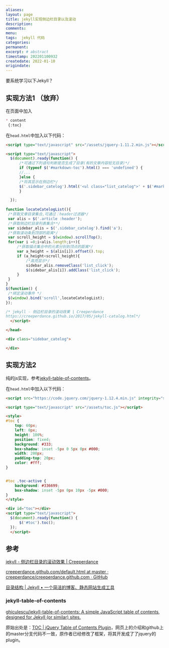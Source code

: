```yaml
---
aliases:
layout: page
title: jekyll实现侧边栏目录以及滚动
description:
comments:
menu:
tags:  jekyll 代码
categories:
permanent: 
excerpt: # abstract
timestamp: 202201100932
createdate: 2022-01-10
origindate: 
---
```


要系统学习以下Jekyll？

## 实现方法1 （放弃）
在页面中加入
```markdown
* content
 {:toc}

```

在`head.html`中加入以下代码：

```html
<script type="text/javascript" src="/assets/jquery-1.11.2.min.js"></script>

<script type="text/javascript">
  $(document).ready(function() {
      /*可通过下列语句判断是否生成了目录(有的文章内容短无目录)*/
      if (typeof $('#markdown-toc').html() === 'undefined') {
      //...	
      }else {
      /*将其显示在侧边栏*/
      $('.sidebar_catelog').html('<ul class="list_catelog">' + $('#markdown-toc').html() + '</ul>');
      }

  });
  
function locateCatelogList(){
 /*获取文章目录集合,可通过：header过滤器*/
 var alis = $('.article :header');
 /*获取侧边栏目录列表集合**/
 var sidebar_alis = $('.sidebar_catelog').find('a');
 /*获取滚动条到顶部的距离*/
 var scroll_height = $(window).scrollTop();
 for(var i =0;i<alis.length;i++){
     /*获取锚点集合中的元素分别到顶点的距离*/
     var a_height = $(alis[i]).offset().top;
     if (a_height<scroll_height){
         /*高亮显示*/
         sidebar_alis.removeClass('list_click');
         $(sidebar_alis[i]).addClass('list_click');
     }
 }
}
$(function() {
 /*绑定滚动事件 */ 
 $(window).bind('scroll',locateCatelogList); 
});

/* jekyll - 侧边栏目录的滚动效果 | Creeperdance
https://creeperdance.github.io/2017/05/jekyll-catalog.html*/
  </script>

</head>

<div class="sidebar_catelog">

</div>

```

## 实现方法2 

纯的js实现，参考[jekyll-table-of-contents](#jekyll-table-of-contents)。 

在`head.html`中加入以下代码：

```html
<script src="https://code.jquery.com/jquery-1.12.4.min.js" integrity="sha256-ZosEbRLbNQzLpnKIkEdrPv7lOy9C27hHQ+Xp8a4MxAQ=" crossorigin="anonymous"></script>

<script type="text/javascript" src="/assets/toc.js"></script>

<style>
#toc {
    top: 60px;
    left: 0px;
    height: 100%;
    position: fixed;
    background: #333;
    box-shadow: inset -5px 0 5px 0px #000;
    width: 200px;
    padding-top: 20px;
    color: #fff;
}


#toc .toc-active {
    background: #336699;
    box-shadow: inset -5px 0px 10px -5px #000;
}
</style>

<div id="toc"></div>
<script type="text/javascript">
  $(document).ready(function() {
      $('#toc').toc();
  });
  </script>
```


## 参考

[jekyll - 侧边栏目录的滚动效果 \| Creeperdance](https://creeperdance.github.io/2017/05/jekyll-catalog.html)

[creeperdance.github.com/default.html at master · creeperdance/creeperdance.github.com · GitHub](https://github.com/creeperdance/creeperdance.github.com/blob/master/_layouts/default.html)

[目录结构 \| Jekyll • 一个简洁的博客、静态网站生成工具](https://www.jekyll.com.cn/docs/structure/)

###  jekyll-table-of-contents
[ghiculescu/jekyll-table-of-contents: A simple JavaScript table of contents, designed for Jekyll (or similar) sites.](https://github.com/ghiculescu/jekyll-table-of-contents)

原始出处是：[TOC | jQuery Table of Contents Plugin](https://projects.jga.me/toc/#toc2)，网页上的介绍和github上的master分支代码不一致，原作者已经修改了框架，将其开发成了了jquery的plugin。